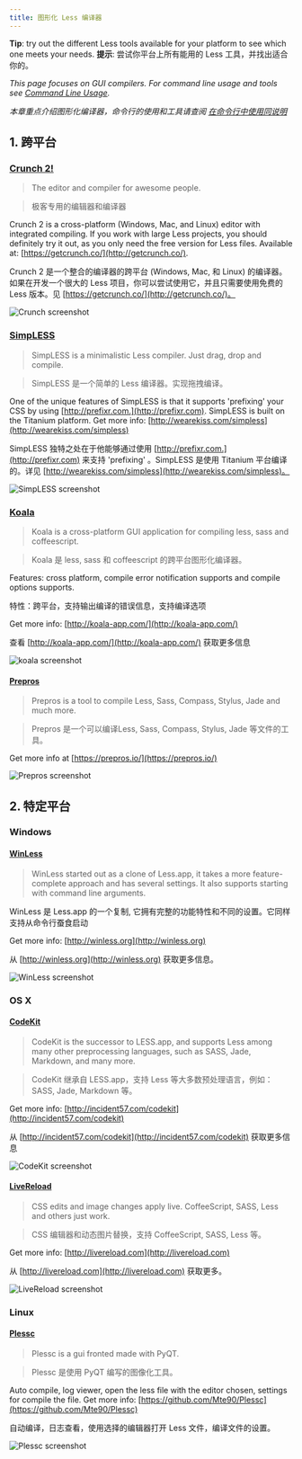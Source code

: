 ```yaml
---
title: 图形化 Less 编译器
---
```


<span class="warning">**Tip**: try out the different Less tools available for your platform to see which one meets your needs.</span>
<span class="warning">**提示**: 尝试你平台上所有能用的 Less 工具，并找出适合你的。</span>

_This page focuses on GUI compilers. For command line usage and tools see [Command Line Usage](#command-line-usage)._

_本章重点介绍图形化编译器，命令行的使用和工具请查阅 [在命令行中使用同说明](#command-line-usage)_

## 1. 跨平台

### [Crunch 2!](http://getcrunch.co/)

> The editor and compiler for awesome people.

> 极客专用的编辑器和编译器

Crunch 2 is a cross-platform (Windows, Mac, and Linux) editor with integrated compiling. If you work with large Less projects, you should definitely try it out, as you only need the free version for Less files. Available at: [https://getcrunch.co/](http://getcrunch.co/).

Crunch 2 是一个整合的编译器的跨平台 (Windows, Mac, 和 Linux) 的编译器。如果在开发一个很大的 Less 项目，你可以尝试使用它，并且只需要使用免费的 Less 版本。见  [https://getcrunch.co/](http://getcrunch.co/)。

![Crunch screenshot](http://getcrunch.co/wp-content/uploads/2015/10/crunch_retina2.jpg)


### [SimpLESS](http://wearekiss.com/simpless)

> SimpLESS is a minimalistic Less compiler. Just drag, drop and compile.

> SimpLESS 是一个简单的 Less 编译器。实现拖拽编译。

One of the unique features of SimpLESS is that it supports 'prefixing' your CSS by using [http://prefixr.com.](http://prefixr.com). SimpLESS is built on the Titanium platform. Get more info: [http://wearekiss.com/simpless](http://wearekiss.com/simpless)

SimpLESS 独特之处在于他能够通过使用  [http://prefixr.com.](http://prefixr.com) 来支持 'prefixing' 。SimpLESS 是使用 Titanium 平台编译的。详见 [http://wearekiss.com/simpless](http://wearekiss.com/simpless)。

![SimpLESS screenshot](http://wearekiss.com/lib/img/simpless/app-windows.png?1)


### [Koala](http://koala-app.com/)

> Koala is a cross-platform GUI application for compiling less, sass and coffeescript.

> Koala 是 less, sass 和 coffeescript 的跨平台图形化编译器。

Features: cross platform, compile error notification supports and compile options supports.

特性：跨平台，支持输出编译的错误信息，支持编译选项

Get more info: [http://koala-app.com/](http://koala-app.com/)

查看 [http://koala-app.com/](http://koala-app.com/) 获取更多信息

![koala screenshot](http://koala-app.com/img/screenshot.png)

#### [Prepros](https://prepros.io/)
> Prepros is a tool to compile Less, Sass, Compass, Stylus, Jade and much more.

> Prepros 是一个可以编译Less, Sass, Compass, Stylus, Jade 等文件的工具。

Get more info at [https://prepros.io/](https://prepros.io/)

![Prepros screenshot](https://prepros.io/img/shot-shadow.png)


## 2. 特定平台

### Windows

#### [WinLess](http://winless.org)

> WinLess started out as a clone of Less.app, it takes a more feature-complete approach and has several settings. It also supports starting with command line arguments.

WinLess 是 Less.app 的一个复制, 它拥有完整的功能特性和不同的设置。它同样支持从命令行蚕食启动

Get more info: [http://winless.org](http://winless.org)

从 [http://winless.org](http://winless.org) 获取更多信息。

![WinLess screenshot](http://winless.org/style/images/WinLess_Screenshot.png)

### OS X

#### [CodeKit](http://incident57.com/codekit)

> CodeKit is the successor to LESS.app, and supports Less among many other preprocessing languages, such as SASS, Jade, Markdown, and many more.

> CodeKit 继承自 LESS.app，支持 Less 等大多数预处理语言，例如： SASS, Jade, Markdown 等。

Get more info: [http://incident57.com/codekit](http://incident57.com/codekit)

从 [http://incident57.com/codekit](http://incident57.com/codekit) 获取更多信息

![CodeKit screenshot](http://incident57.com/codekit/images/screenshot-images.jpg)

#### [LiveReload](http://livereload.com)

> CSS edits and image changes apply live. CoffeeScript, SASS, Less and others just work.

> CSS 编辑器和动态图片替换，支持 CoffeeScript, SASS, Less 等。

Get more info: [http://livereload.com](http://livereload.com)

从 [http://livereload.com](http://livereload.com) 获取更多。

![LiveReload screenshot](http://assets.livereload.com/embedded-images/LiveReload-LESS-screenshot-on-white.png)

### Linux

#### [Plessc](https://github.com/Mte90/Plessc)

> Plessc is a gui fronted made with PyQT.

> Plessc 是使用 PyQT 编写的图像化工具。

Auto compile, log viewer, open the less file with the editor chosen, settings for compile the file.
Get more info: [https://github.com/Mte90/Plessc](https://github.com/Mte90/Plessc)

自动编译，日志查看，使用选择的编辑器打开 Less 文件，编译文件的设置。

![Plessc screenshot](https://github.com/Mte90/Plessc/raw/master/screenshot.png)
